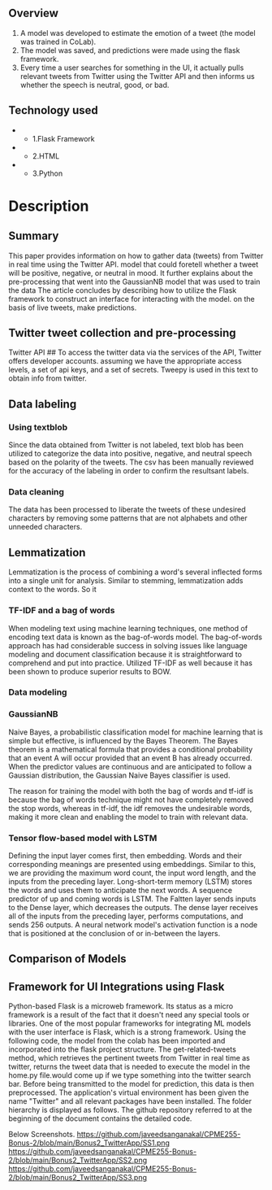 
## Overview
1. A model was developed to estimate the emotion of a tweet (the model was trained in CoLab).
2. The model was saved, and predictions were made using the flask framework.
3. Every time a user searches for something in the UI, it actually pulls relevant tweets from Twitter using the Twitter API and then informs us whether the speech is neutral, good, or bad.


## Technology used
- - 1.Flask Framework
- - 2.HTML 
- - 3.Python

# Description

## Summary
This paper provides information on how to gather data (tweets) from Twitter in real time using the Twitter API.
model that could foretell whether a tweet will be positive, negative, or neutral in mood. It further explains
about the pre-processing that went into the GaussianNB model that was used to train the data
The article concludes by describing how to utilize the Flask framework to construct an interface for interacting with the model.
on the basis of live tweets, make predictions.
## Twitter tweet collection and pre-processing
Twitter API ##
To access the twitter data via the services of the API, Twitter offers developer accounts.
assuming we have the appropriate access levels, a set of api keys, and a set of secrets. Tweepy is used in this text to obtain
info from twitter.


## Data labeling 
### Using textblob

Since the data obtained from Twitter is not labeled, text blob has been utilized to categorize the data into positive, negative, and neutral speech based on the polarity of the tweets. The csv has been manually reviewed for the accuracy of the labeling in order to confirm the resultsant labels.
### Data cleaning
The data has been processed to liberate the tweets of these undesired characters by removing some patterns that are not alphabets and other unneeded characters.


## Lemmatization 
Lemmatization is the process of combining a word's several inflected forms into a single unit for analysis. Similar to stemming, lemmatization adds context to the words. So it




### TF-IDF and a bag of words
When modeling text using machine learning techniques, one method of encoding text data is known as the bag-of-words model.
The bag-of-words approach has had considerable success in solving issues like language modeling and document classification because it is straightforward to comprehend and put into practice. Utilized TF-IDF as well because it has been shown to produce superior results to BOW.



### Data modeling 
### GaussianNB
Naive Bayes, a probabilistic classification model for machine learning that is simple but effective, is influenced by the Bayes Theorem. The Bayes theorem is a mathematical formula that provides a conditional probability that an event A will occur provided that an event B has already occurred. When the predictor values are continuous and are anticipated to follow a Gaussian distribution, the Gaussian Naive Bayes classifier is used.

The reason for training the model with both the bag of words and tf-idf is because the bag of words technique might not have completely removed the stop words, whereas in tf-idf, the idf removes the undesirable words, making it more clean and enabling the model to train with relevant data.

### Tensor flow-based model with LSTM

Defining the input layer comes first, then embedding. Words and their corresponding meanings are presented using embeddings. Similar to this, we are providing the maximum word count, the input word length, and the inputs from the preceding layer. Long-short-term memory (LSTM) stores the words and uses them to anticipate the next words. A sequence predictor of up and coming words is LSTM.
The Faltten layer sends inputs to the Dense layer, which decreases the outputs. The dense layer receives all of the inputs from the preceding layer, performs computations, and sends 256 outputs. A neural network model's activation function is a node that is positioned at the conclusion of or in-between the layers.



## Comparison of Models 
## Framework for UI Integrations using Flask

Python-based Flask is a microweb framework. Its status as a micro framework is a result of the fact that it doesn't need any special tools or libraries. One of the most popular frameworks for integrating ML models with the user interface is Flask, which is a strong framework.
Using the following code, the model from the colab has been imported and incorporated into the flask project structure. The get-related-tweets method, which retrieves the pertinent tweets from Twitter in real time as twitter, returns the tweet data that is needed to execute the model in the home.py file.would come up if we type something into the twitter search bar. Before being transmitted to the model for prediction, this data is then preprocessed.
The application's virtual environment has been given the name "Twitter" and all relevant packages have been installed. The folder hierarchy is displayed as follows. The github repository referred to at the beginning of the document contains the detailed code.

Below Screenshots.
https://github.com/javeedsanganakal/CPME255-Bonus-2/blob/main/Bonus2_TwitterApp/SS1.png
https://github.com/javeedsanganakal/CPME255-Bonus-2/blob/main/Bonus2_TwitterApp/SS2.png
https://github.com/javeedsanganakal/CPME255-Bonus-2/blob/main/Bonus2_TwitterApp/SS3.png
